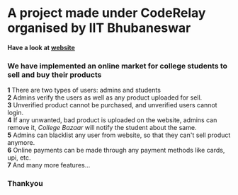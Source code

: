 # A project made under CodeRelay organised by IIT Bhubaneswar
**Have a look at [website](https://college-bazaar-coderelay.netlify.app/)**

### We have implemented an online market for college students to sell and buy their products
**1** There are two types of users: admins and students<br/>
**2** Admins verify the users as well as any product uploaded for sell.<br/>
**3** Unverified product cannot be purchased, and unverified users cannot login.<br/>
**4** If any unwanted, bad product is uploaded on the website, admins can remove it, *College Bazaar* will notify the student about the same.<br/>
**5** Admins can blacklist any user from website, so that they can't sell product anymore.<br/>
**6** Online payments can be made through any payment methods like cards, upi, etc.<br/>
**7** And many more features...

### Thankyou 
